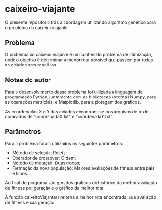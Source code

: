 # caixeiro-viajante
O presente repositório trás a abordagem utilizando algoritmo genético para o problema do caixeiro viajante.

## Problema
O problema do caixeiro viajante é um conhecido problema de otimização, onde o objetivo é determinar a menor rota possível que passem por todas as cidades sem repeli-las.

## Notas do autor
Para o desenvolvimento desse problema foi utilizada a linguagem de programação Python, juntamente com as bibliotecas externas Numpy, para as operações matriciais, e Matplotlib, para a plotagem dos gráficos.

As coordenadas X e Y das cidades encontram-se nos arquivos de texto nomeados de "coordenadaX.txt" e "coordenadaY.txt".

## Parâmetros
Para o problema foram utilizados os seguintes parâmetros:
- Método de seleção: Roleta;
- Operador de crossover: Ordem;
- Método de mutação: Duas trocas;
- Formação da nova população: Maiores avaliações de fitness entre pais e filhos.

Ao final do programa são gerados gráficos do histórico da melhor avaliação de fitness por geração e o gráfico da melhor rota.

A função caixeiroViajante() retorna a melhor rota encontrada, sua avaliação de fitness e sua geração.
